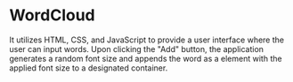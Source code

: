 # WordCloud
 It utilizes HTML, CSS, and JavaScript to provide a user interface where the user can input words. Upon clicking the "Add" button, the application generates a random font size and appends the word as a <span> element with the applied font size to a designated container.

